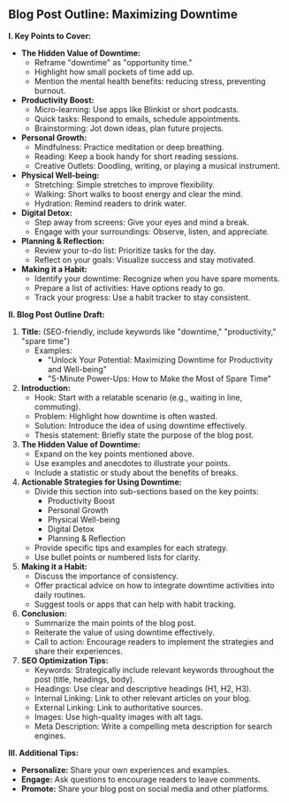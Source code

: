 ## Blog Post Outline: Maximizing Downtime

**I. Key Points to Cover:**

*   **The Hidden Value of Downtime:**
    *   Reframe "downtime" as "opportunity time."
    *   Highlight how small pockets of time add up.
    *   Mention the mental health benefits: reducing stress, preventing burnout.
*   **Productivity Boost:**
    *   Micro-learning: Use apps like Blinkist or short podcasts.
    *   Quick tasks: Respond to emails, schedule appointments.
    *   Brainstorming: Jot down ideas, plan future projects.
*   **Personal Growth:**
    *   Mindfulness: Practice meditation or deep breathing.
    *   Reading: Keep a book handy for short reading sessions.
    *   Creative Outlets: Doodling, writing, or playing a musical instrument.
*   **Physical Well-being:**
    *   Stretching: Simple stretches to improve flexibility.
    *   Walking: Short walks to boost energy and clear the mind.
    *   Hydration: Remind readers to drink water.
*   **Digital Detox:**
    *   Step away from screens: Give your eyes and mind a break.
    *   Engage with your surroundings: Observe, listen, and appreciate.
*   **Planning & Reflection:**
    *   Review your to-do list: Prioritize tasks for the day.
    *   Reflect on your goals: Visualize success and stay motivated.
*   **Making it a Habit:**
    *   Identify your downtime: Recognize when you have spare moments.
    *   Prepare a list of activities: Have options ready to go.
    *   Track your progress: Use a habit tracker to stay consistent.

**II. Blog Post Outline Draft:**

1.  **Title:** (SEO-friendly, include keywords like "downtime," "productivity," "spare time")
    *   Examples:
        *   "Unlock Your Potential: Maximizing Downtime for Productivity and Well-being"
        *   "5-Minute Power-Ups: How to Make the Most of Spare Time"
2.  **Introduction:**
    *   Hook: Start with a relatable scenario (e.g., waiting in line, commuting).
    *   Problem: Highlight how downtime is often wasted.
    *   Solution: Introduce the idea of using downtime effectively.
    *   Thesis statement: Briefly state the purpose of the blog post.
3.  **The Hidden Value of Downtime:**
    *   Expand on the key points mentioned above.
    *   Use examples and anecdotes to illustrate your points.
    *   Include a statistic or study about the benefits of breaks.
4.  **Actionable Strategies for Using Downtime:**
    *   Divide this section into sub-sections based on the key points:
        *   Productivity Boost
        *   Personal Growth
        *   Physical Well-being
        *   Digital Detox
        *   Planning & Reflection
    *   Provide specific tips and examples for each strategy.
    *   Use bullet points or numbered lists for clarity.
5.  **Making it a Habit:**
    *   Discuss the importance of consistency.
    *   Offer practical advice on how to integrate downtime activities into daily routines.
    *   Suggest tools or apps that can help with habit tracking.
6.  **Conclusion:**
    *   Summarize the main points of the blog post.
    *   Reiterate the value of using downtime effectively.
    *   Call to action: Encourage readers to implement the strategies and share their experiences.
7.  **SEO Optimization Tips:**
    *   Keywords: Strategically include relevant keywords throughout the post (title, headings, body).
    *   Headings: Use clear and descriptive headings (H1, H2, H3).
    *   Internal Linking: Link to other relevant articles on your blog.
    *   External Linking: Link to authoritative sources.
    *   Images: Use high-quality images with alt tags.
    *   Meta Description: Write a compelling meta description for search engines.

**III. Additional Tips:**

*   **Personalize:** Share your own experiences and examples.
*   **Engage:** Ask questions to encourage readers to leave comments.
*   **Promote:** Share your blog post on social media and other platforms.